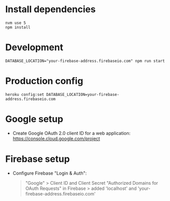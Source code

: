 # Install dependencies

```
nvm use 5
npm install
```


# Development

```
DATABASE_LOCATION="your-firebase-address.firebaseio.com" npm run start
```

# Production config

```
heroku config:set DATABASE_LOCATION=your-firebase-address.firebaseio.com
```

# Google setup

- Create Google OAuth 2.0 client ID for a web application: https://console.cloud.google.com/project

# Firebase setup

- Configure Firebase "Login & Auth":
    > "Google"
      > Client ID and Client Secret
    > "Authorized Domains for OAuth Requests" in Firebase
      > added 'localhost' and 'your-firebase-address.firebaseio.com'
